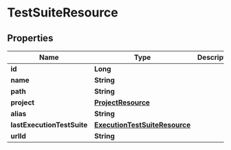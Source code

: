 # TestSuiteResource

## Properties
Name | Type | Description | Notes
------------ | ------------- | ------------- | -------------
**id** | **Long** |  |  [optional]
**name** | **String** |  |  [optional]
**path** | **String** |  |  [optional]
**project** | [**ProjectResource**](ProjectResource.md) |  |  [optional]
**alias** | **String** |  |  [optional]
**lastExecutionTestSuite** | [**ExecutionTestSuiteResource**](ExecutionTestSuiteResource.md) |  |  [optional]
**urlId** | **String** |  |  [optional]
